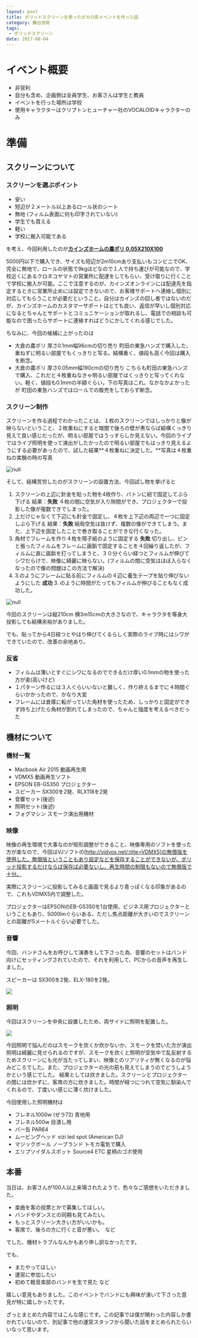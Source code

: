 ```yaml
---
layout: post
title: ポリッドスクリーンを使ったボカロ系イベントを作った話
category: 舞台技術
tags:
 - ポリッドスクリーン
date: 2017-08-04
---
```

# イベント概要

* 非営利
* 自分も含め、企画側は全員学生、お客さんは学生と教員
* イベントを行った場所は学校
* 使用キャラクターはクリプトンヒューチャー社のVOCALOIDキャラクターのみ

# 準備

## スクリーンについて

### スクリーンを選ぶポイント

* 安い
* 短辺が２メートル以上あるロール状のシート
* 無地 (フィルム表面に何も印字されていない)
* 学生でも買える
* 軽い
* 学校に搬入可能である

を考え、今回利用したのが[**カインズホームの農ポリ 0.05X210X100**](http://www.cainz.com/shop/g/g4560139590903/)

5000円以下で購入でき、サイズも短辺が2m10cmあり支払いもコンビニでOK、完全に無地で、ロールの状態で9kgほどなので１人で持ち運びが可能なので、学校近くにあるクロネコヤマトの営業所に配達をしてもらい、受け取りに行くことで学校に搬入が可能。ここで注意するのが、カインズオンラインには配達先を指定するときに営業所止めには設定できないので、お客様サポートへ連絡し個別に対応してもらうことが必要だということ。自分はカインズの回し者ではないのだが、カインズホームのカスタマーサポートはとても良い、返信が早いし個別対応になるとちゃんとサポートとコミュニケーションが取れるし、電話での相談も可能なので困ったらサポートに連絡すればどうにかしてくれる感じでした。

ちなみに、今回の候補に上がったのは

* 大倉の農ポリ 厚さ0.1mm幅96cmの切り売り 町田の東急ハンズで購入した、重ねずに明るい部屋でもくっきりと写る。結構重く、値段も高く今回は購入を断念。
* 大倉の農ポリ 厚さ0.05mm幅190cmの切り売り こちらも町田の東急ハンズで購入、これだと４枚重ねなきゃ明るい部屋ではくっきりと写ってくれない。軽く、値段も0.1mmの半額ぐらい。下の写真はこれ。なかなかよかったが 町田の東急ハンズではロールでの販売をしておらず断念。

### スクリーン制作

スクリーンを作る過程でわかったことは、１枚のスクリーンではしっかりと像が映らないということ、２枚重ねにすると暗闇で後ろの壁が黒ならば結構くっきり見えて良い感じだったが、明るい部屋ではうっすらしか見えない。今回のライブではライブ照明を使って演出がしたかったので明るい部屋でもはっきり見えるようにする必要があったので、試した結果**４枚重ねに決定した。**写真は４枚重ねの実験の時の写真

![null](./images/20170721235436.jpg)

そして、結構苦労したのがスクリーンの設置方法、今回試し物を挙げると

1. スクリーンの上辺に針金を貼った物を4枚作り、バトンに紐で固定してぶら下げる
   結果：**失敗** ４枚の間に空気が入り隙間ができ、プロジェクターで投影した像が複数できでしまった。
2. 上だけじゃなくて下辺にも針金で固定し、４枚を上下辺の両辺で一つに固定しぶら下げる
   結果：**失敗** 結局空気は抜けず、複数の像ができてしまう。また、上下辺を固定したことで巻き取ることができな行くなった。
3. 角材でフレームを作り４枚を障子紙のように固定する
   **失敗** 切り出し、ピンと張ったフィルムをフレームに画鋲で固定することを４回繰り返したが、フィルムに直に画鋲を打ってしまうと、３０分ぐらい経つとフィルムが伸びてシワだらけで、映像に綺麗に映らない。(フィルムの間に空気はほぼ入らなくなったので像の問題はこの方法で解決)
4. 3.のようにフレームに貼る前にフィルムの４辺に養生テープを貼り伸びないようにした
   **成功** 3. のように時間がたってもフィルムが伸びることもなく成功した。

![null](./images/20170722003710.jpg)

今回のスクリーンは縦210cm 横3m15cmの大きさなので、キャラクタを等身大投影しても結構余裕がありました。

でも、貼ってから4日経つとやはり伸びてくるらしく実際のライブ時にはシワができていたので、改善の余地あり。

### 反省

* フィルムは薄いとすぐにシワになるのでできるだけ厚い0.1mmの物を使った方が楽(高いけど)
* １パターン作るには３人ぐらいいないと難しく、作り終えるまでに４時間ぐらいかかったので、かなり大変
* フレームには倉庫に転がっていた角材を使ったため、しっかりと固定ができず持ち上げたら角材が割れてしまったので、ちゃんと強度を考えるべきだった

## 機材について

### 機材一覧

* Macbook Air 2015 動画再生用
* VDMX5 動画再生ソフト
* EPSON EB-G5350 プロジェクター
* スピーカー SX300を2発、RLX118を2発
* 音響セット(後述)
* 照明セット(後述)
* フォグマシン スモーク演出用機材

### 映像

映像の再生環境で大事なのが矩形調整ができること、映像専用のソフトを使った方が楽なので、今回はVJソフトの\[http://vidvox.net/:title=VDMX5]の無償版を使用した。無償版ということもあり設定などを保存することができないが、ポリッド投影するだけならば保存ば必要ないし、再生時間の制限もないので無償版で十分。

実際にスクリーンに投影してみると画面で見るより青っぽくなる印象があるので、これもVDMX5内で調整した。

プロジェクターはEPSONのEB-G5350を1台使用、ビジネス用プロジェクターということもあり、5000lmぐらいある、ただし焦点距離が大きいのでスクリーンとの距離が5メートルぐらい必要でした。

### 音響

今回、バンドさんをお呼びして演奏をして下さった為、音響のセットはバンド向けにセッティングされていたので、それを利用して、PCからの音声を再生しました。

スピーカーは SX300を2発、ELX-180を2発。


![](./images/20170801175852.png)

### 照明

今回はスクリーンを中央に設置したため、両サイドに照明を配置した。


![](./images/20170801181200.jpg)


今回照明で悩んだのはスモークを炊くか炊かないか、スモークを焚いた方が演出照明は綺麗に見せられるのですが、スモークを炊くと照明が空気中で乱反射するためスクリーンにも光が当たってしまい、映像とのリアリティが無くなるのが悩みどころでした。また、プロジェクターの光の筋も見えてしまうのでどうしようかという感じでした。
結果としては炊きました。スクリーンとプロジェクターの間には炊かずに、客席の方に炊きました。時間が経つにつれて空気に馴染んでくれるので、丁度いい感じに薄く炊けました。

今回使用した照明機材は

* フレネル1000w (ゼラ72) 青地用
* フレネル500w 目潰し用
* パー缶 PAR64
* ムービングヘッド vizi led spot (American DJ)
* マジックボール ノーブランド トモカ電気で購入
* エリプソイダルスポット Source4 ETC 星柄のゴボ使用

## 本番

当日は、お客さんが100人以上来場されたようで、色々なご感想をいただきました。

* 楽曲を客の投票とかで募集してほしい。
* バンドやダンスとの同期も見てみたい。
* もっとスクリーン大きい方がいいかも。
* 客席で、後ろの方に行くと音が悪い。　など

でした、機材トラブルなんかもあり申し訳なかったです。

でも、

* またやってほしい
* 運営に参加したい
* 初めて軽音楽部のバンドを生で見た   など

嬉しい意見もありました。このイベントでバンドにも興味が湧いて下さった意見が特に嬉しかったです。

ざっとまとめた内容ではこんな感じです。この記事では僕が関わった内容しか書かれていないので、別記事で他の運営スタッフから聞いた話をまとめられたらいいなって思います。

